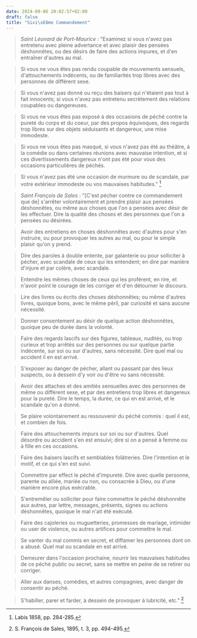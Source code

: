 ```yaml
---
date: 2024-09-06 20:02:57+02:00
draft: false
title: "Sixi\xE8me Commandement"
---
```





> *Saint Léonard de Port-Maurice* : "Examinez si vous n'avez pas entretenu avec pleine advertance et avec plaisir des pensées déshonnêtes, ou des désirs de faire des actions impures, et d'en entraîner d'autres au mal.

> Si vous ne vous êtes pas rendu coupable de mouvements sensuels, d'attouchements indécents, ou de familiarités trop libres avec des personnes de différent sexe.

> Si vous n'avez pas donné ou reçu des baisers qui n'étaient pas tout à fait innocents; si vous n'avez pas entretenu secrètement des relations coupables ou dangereuses.

> Si vous ne vous êtes pas exposé à des occasions de péché contre la pureté du corps et du coeur, par des propos équivoques, des regards trop libres sur des objets séduisants et dangereux, une mise immodeste.

> Si vous ne vous êtes pas masqué, si vous n'avez pas été au théâtre, à la comédie ou dans certaines réunions avec mauvaise intention, et si ces divertissements dangereux n'ont pas été pour vous des occasions particulières de péchés.

> Si vous n'avez pas été une occasion de murmure ou de scandale, par votre extérieur immodeste ou vos mauvaises habitudes." [^1]

[^1]: Labis 1858, pp. 284-285.

> *Saint François de Sales* : "[C'est pécher contre ce commandement que de] s'arrêter volontairement et prendre plaisir aux pensées déshonnêtes, ou même aux choses que l'on a pensées avec désir de les effectuer. Dire la qualité des choses et des personnes que l'on a pensées ou désirées.

> Avoir des entretiens en choses déshonnêtes avec d'autres pour s'en instruire, ou pour provoquer les autres au mal, ou pour le simple plaisir qu'on y prend.

> Dire des paroles à double entente, par galanterie ou pour solliciter à pécher, avec scandale de ceux qui les entendent; en dire par manière d'injure et par colère, avec scandale.

> Entendre les mêmes choses de ceux qui les profèrent, en rire, et n'avoir point le courage de les corriger et d'en détourner le discours.

> Lire des livres ou écrits des choses déshonnêtes; ou même d'autres livres, quoique bons, avec le même péril, par curiosité et sans aucune nécessité.

> Donner consentement au désir de quelque action déshonnêtes, quoique peu de durée dans la volonté.

> Faire des regards lascifs sur des figures, tableaux, nudités, ou trop curieux et trop arrêtés sur des personnes ou sur quelque partie indécente, sur soi ou sur d'autres, sans nécessité. Dire quel mal ou accident il en est arrivé.

> S'exposer au danger de pécher, allant ou passant par des lieux suspects, ou à dessein d'y voir ou d'être vu sans nécessité.

> Avoir des attaches et des amitiés sensuelles avec des personnes de même ou différent sexe, et par des entretiens trop libres et dangereux pour la pureté. Dire le temps, la durée, ce qui en est arrivé, et le scandale qu'on a donné.

> Se plaire volontairement au ressouvenir du péché commis : quel il est, et combien de fois.

> Faire des attouchements impurs sur soi ou sur d'autres. Quel désordre ou accident s'en est ensuivi; dire si on a pensé à femme ou à fille en ces occasions.

> Faire des baisers lascifs et semblables folâtreries. Dire l'intention et le motif, et ce qui s'en est suivi.

> Commettre par effect le péché d'impureté. Dire avec quelle personne, parente ou alliée, mariée ou non, ou consacrée à Dieu, ou d'une manière encore plus exécrable.

> S'entremêler ou solliciter pour faire commettre le péché déshonnête aux autres, par lettre, messages, présents, signes ou actions déshonnêtes, quoique le mal n'ait été exécuté.

> Faire des cajoleries ou muguetteries, promesses de mariage, intimider ou user de violence, ou autres artifices pour commettre le mal.

> Se vanter du mal commis en secret, et diffamer les personnes dont on a abusé. Quel mal ou scandale en est arrivé.

> Demeurer dans l'occasion prochaine, nourrir les mauvaises habitudes de ce péché public ou secret, sans se mettre en peine de se retirer ou corriger.

> Aller aux danses, comédies, et autres compagnies, avec danger de consentir au péché.

> S'habiller, parer et farder, à dessein de provoquer à lubricité, etc." [^2]

[^2]: S. François de Sales, 1895, t. 3, pp. 494-495.
